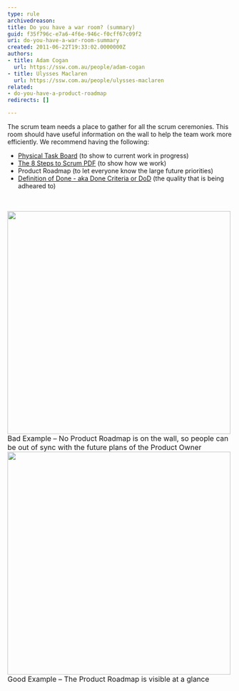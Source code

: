 ```yaml
---
type: rule
archivedreason: 
title: Do you have a war room? (summary)
guid: f35f796c-e7a6-4f6e-946c-f0cff67c09f2
uri: do-you-have-a-war-room-summary
created: 2011-06-22T19:33:02.0000000Z
authors:
- title: Adam Cogan
  url: https://ssw.com.au/people/adam-cogan
- title: Ulysses Maclaren
  url: https://ssw.com.au/people/ulysses-maclaren
related:
- do-you-have-a-product-roadmap
redirects: []

---
```




  <p>The scrum team needs a place to gather for all the scrum ceremonies. This room should have useful information on the wall to help the team work more efficiently. We recommend having the following&#58;</p>
<ul>
<li><a href="/Management/RulesToBetterScrumUsingTFS/Pages/PhysicalTaskboard.aspx">Physical Task Board</a> (to show to current work in progress)</li>

<li><a target="_blank" href="/Management/RulesToBetterScrumUsingTFS/PublishingImages/8StepstoScrum.pdf">The 8 Steps to Scrum PDF</a> (to show how we work)</li>

<li>Product Roadmap (to let everyone know the large future priorities)</li>

<li><a href="/Management/RulesToSuccessfulProjects/Pages/DoYouGoBeyondDoneAndFollowADoneCriteria.aspx">Definition of Done - aka Done Criteria or DoD</a> (the quality that is being adheared to)</li>
    
</ul>

<br><excerpt class='endintro'></excerpt><br>
  <img width="500" src="/Management/RulesToBetterScrumUsingTFS/PublishingImages/war-room-bad-example.jpg" class="ms-rteCustom-ImageArea" alt="" />
<font size="-0" class="ms-rteCustom-FigureBad">Bad Example – No Product Roadmap is on the wall, so people can be out of sync with the future plans of the Product Owner</font>
<img width="500" src="/Management/RulesToBetterScrumUsingTFS/PublishingImages/war-room-good-example.jpg" class="ms-rteCustom-ImageArea" alt="" />
<font size="-0" class="ms-rteCustom-FigureGood">Good Example – The Product Roadmap is visible at a glance</font>



